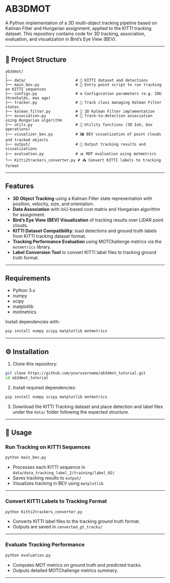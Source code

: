 
# AB3DMOT

A Python implementation of a 3D multi-object tracking pipeline based on Kalman Filter and Hungarian assignment, applied to the KITTI tracking dataset. This repository contains code for 3D tracking, association, evaluation, and visualization in Bird’s Eye View (BEV).

---

## 🚀 Project Structure

```
ab3dmot/
│
├── data/                      # 📂 KITTI dataset and detections
├── main_bev.py                # 🚦 Entry point script to run tracking on KITTI sequences
├── configs.py                 # ⚙️ Configuration parameters (e.g. IOU thresholds, max age)
├── tracker.py                 # 🎯 Track class managing Kalman Filter states
├── kalman_filter.py           # 🔄 3D Kalman Filter implementation
├── association.py             # 🔗 Track-to-detection association using Hungarian algorithm
├── utils.py                   # 🧩 Utility functions (3D IoU, box operations)
├── visualizer_bev.py          # 🖼️ BEV visualization of point clouds and tracked objects
├── output/                    # 📸 Output tracking results and visualizations
├── evaluation.py              # 📊 MOT evaluation using motmetrics
└── Kitti2trackers_converter.py # 📥 Convert KITTI labels to tracking format
```

---

## Features

- **3D Object Tracking** using a Kalman Filter state representation with position, velocity, size, and orientation.
- **Data Association** with IoU-based cost matrix and Hungarian algorithm for assignment.
- **Bird’s Eye View (BEV) Visualization** of tracking results over LiDAR point clouds.
- **KITTI Dataset Compatibility**: load detections and ground truth labels from KITTI tracking dataset format.
- **Tracking Performance Evaluation** using MOTChallenge metrics via the `motmetrics` library.
- **Label Conversion Tool** to convert KITTI label files to tracking ground truth format.

---

## Requirements

- Python 3.x  
- numpy  
- scipy  
- matplotlib  
- motmetrics  

Install dependencies with:

```bash
pip install numpy scipy matplotlib motmetrics
```

---

## ⚙️ Installation

1. Clone this repository:

```bash
git clone https://github.com/yourusername/ab3dmot_tutorial.git
cd ab3dmot_tutorial
```

2. Install required dependencies:

```bash
pip install numpy scipy matplotlib motmetrics
```

3. Download the KITTI Tracking dataset and place detection and label files under the `data/` folder following the expected structure.

---

## 📝 Usage

### Run Tracking on KITTI Sequences

```bash
python main_bev.py
```

- Processes each KITTI sequence in `data/data_tracking_label_2/training/label_02/`
- Saves tracking results to `output/`
- Visualizes tracking in BEV using `matplotlib`

---

### Convert KITTI Labels to Tracking Format

```bash
python Kitti2trackers_converter.py
```

- Converts KITTI label files to the tracking ground truth format.
- Outputs are saved in `converted_gt_tracks/`

---

### Evaluate Tracking Performance

```bash
python evaluation.py
```

- Computes MOT metrics on ground truth and predicted tracks.
- Outputs detailed MOTChallenge metrics summary.

---
